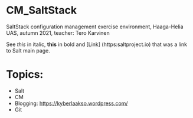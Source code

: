 # CM_SaltStack
SaltStack configuration management exercise environment, Haaga-Helia UAS, autumn 2021, teacher: Tero Karvinen

See *this* in italic, **this** in bold and [Link] (https:saltproject.io) that was a link to Salt main page.

# Topics:

* Salt
* CM
* Blogging: https://kyberlaakso.wordpress.com/
* Git
